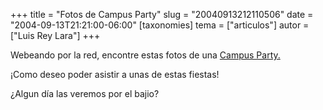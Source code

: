 +++
title = "Fotos de Campus Party"
slug = "20040913212110506"
date = "2004-09-13T21:21:00-06:00"
[taxonomies]
tema = ["articulos"]
autor = ["Luis Rey Lara"]
+++

Webeando por la red, encontre estas fotos de una [Campus
Party.](http://www.yonkis.com/imagenes00/campus04/campus1.htm)

¡Como deseo poder asistir a unas de estas fiestas!

¿Algun día las veremos por el bajio?
